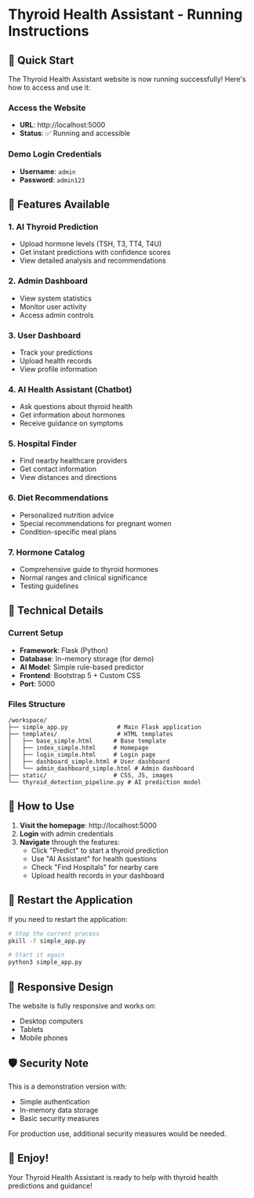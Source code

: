 # Thyroid Health Assistant - Running Instructions

## 🚀 Quick Start

The Thyroid Health Assistant website is now running successfully! Here's how to access and use it:

### Access the Website
- **URL**: http://localhost:5000
- **Status**: ✅ Running and accessible

### Demo Login Credentials
- **Username**: `admin`
- **Password**: `admin123`

## 🏥 Features Available

### 1. **AI Thyroid Prediction**
- Upload hormone levels (TSH, T3, TT4, T4U)
- Get instant predictions with confidence scores
- View detailed analysis and recommendations

### 2. **Admin Dashboard**
- View system statistics
- Monitor user activity
- Access admin controls

### 3. **User Dashboard**
- Track your predictions
- Upload health records
- View profile information

### 4. **AI Health Assistant (Chatbot)**
- Ask questions about thyroid health
- Get information about hormones
- Receive guidance on symptoms

### 5. **Hospital Finder**
- Find nearby healthcare providers
- Get contact information
- View distances and directions

### 6. **Diet Recommendations**
- Personalized nutrition advice
- Special recommendations for pregnant women
- Condition-specific meal plans

### 7. **Hormone Catalog**
- Comprehensive guide to thyroid hormones
- Normal ranges and clinical significance
- Testing guidelines

## 🔧 Technical Details

### Current Setup
- **Framework**: Flask (Python)
- **Database**: In-memory storage (for demo)
- **AI Model**: Simple rule-based predictor
- **Frontend**: Bootstrap 5 + Custom CSS
- **Port**: 5000

### Files Structure
```
/workspace/
├── simple_app.py              # Main Flask application
├── templates/                 # HTML templates
│   ├── base_simple.html      # Base template
│   ├── index_simple.html     # Homepage
│   ├── login_simple.html     # Login page
│   ├── dashboard_simple.html # User dashboard
│   └── admin_dashboard_simple.html # Admin dashboard
├── static/                   # CSS, JS, images
└── thyroid_detection_pipeline.py # AI prediction model
```

## 🎯 How to Use

1. **Visit the homepage**: http://localhost:5000
2. **Login** with admin credentials
3. **Navigate** through the features:
   - Click "Predict" to start a thyroid prediction
   - Use "AI Assistant" for health questions
   - Check "Find Hospitals" for nearby care
   - Upload health records in your dashboard

## 🔄 Restart the Application

If you need to restart the application:

```bash
# Stop the current process
pkill -f simple_app.py

# Start it again
python3 simple_app.py
```

## 📱 Responsive Design

The website is fully responsive and works on:
- Desktop computers
- Tablets
- Mobile phones

## 🛡️ Security Note

This is a demonstration version with:
- Simple authentication
- In-memory data storage
- Basic security measures

For production use, additional security measures would be needed.

## 🎉 Enjoy!

Your Thyroid Health Assistant is ready to help with thyroid health predictions and guidance!
